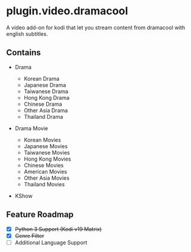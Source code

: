 # plugin.video.dramacool
A video add-on for kodi that let you stream content from dramacool with english subtitles.

## Contains
- Drama
  - Korean Drama
  - Japanese Drama
  - Taiwanese Drama
  - Hong Kong Drama
  - Chinese Drama
  - Other Asia Drama
  - Thailand Drama

- Drama Movie
  - Korean Movies
  - Japanese Movies
  - Taiwanese Movies
  - Hong Kong Movies
  - Chinese Movies
  - American Movies
  - Other Asia Movies
  - Thailand Movies

- KShow

## Feature Roadmap
- [x] ~~Python 3 Support (Kodi v19 Matrix)~~
- [x] ~~Genre Filter~~
- [ ] Additional Language Support
